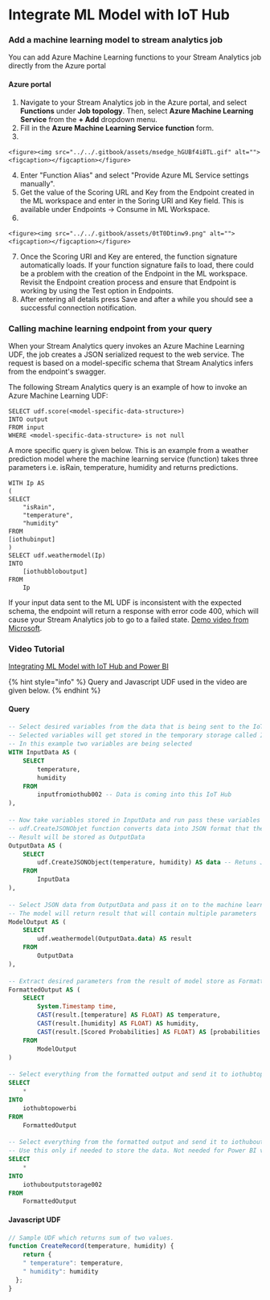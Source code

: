 # Integrate ML Model with IoT Hub

### Add a machine learning model to stream analytics job <a href="#add-a-machine-learning-model-to-your-job" id="add-a-machine-learning-model-to-your-job"></a>

You can add Azure Machine Learning functions to your Stream Analytics job directly from the Azure portal

#### Azure portal <a href="#azure-portal" id="azure-portal"></a>

1. Navigate to your Stream Analytics job in the Azure portal, and select **Functions** under **Job topology**. Then, select **Azure Machine Learning Service** from the **+ Add** dropdown menu.
2. Fill in the **Azure Machine Learning Service function** form.
3.

    <figure><img src="../../.gitbook/assets/msedge_hGUBf4i8TL.gif" alt=""><figcaption></figcaption></figure>
4. Enter "Function Alias" and select "Provide Azure ML Service settings manually".
5. Get the value of the Scoring URL and Key from the Endpoint created in the ML workspace and enter in the Soring URI and Key field. This is available under Endpoints -> Consume in ML Workspace.
6.

    <figure><img src="../../.gitbook/assets/0tT0Dtinw9.png" alt=""><figcaption></figcaption></figure>
7. Once the Scoring URI and Key are entered, the function signature automatically loads. If your function signature fails to load, there could be a problem with the creation of the Endpoint in the ML workspace. Revisit the Endpoint creation process and ensure that Endpoint is working by using the Test option in Endpoints.
8. After entering all details press Save and after a while you should see a successful connection notification.

### Calling machine learning endpoint from your query <a href="#calling-machine-learning-endpoint-from-your-query" id="calling-machine-learning-endpoint-from-your-query"></a>

When your Stream Analytics query invokes an Azure Machine Learning UDF, the job creates a JSON serialized request to the web service. The request is based on a model-specific schema that Stream Analytics infers from the endpoint's swagger.

The following Stream Analytics query is an example of how to invoke an Azure Machine Learning UDF:

```
SELECT udf.score(<model-specific-data-structure>)
INTO output
FROM input
WHERE <model-specific-data-structure> is not null
```

A more specific query is given below. This is an example from a weather prediction model where the machine learning service (function) takes three parameters i.e. isRain, temperature, humidity and returns predictions.

```
WITH Ip AS
(
SELECT 
    "isRain",
    "temperature",
    "humidity"
FROM
[iothubinput]
)
SELECT udf.weathermodel(Ip)
INTO
    [iothubbloboutput]
FROM
    Ip
```

If your input data sent to the ML UDF is inconsistent with the expected schema, the endpoint will return a response with error code 400, which will cause your Stream Analytics job to go to a failed state. [Demo video from Microsoft](https://www.microsoft.com/en-us/videoplayer/embed/RE4RMir?postJsllMsg=true).

### Video Tutorial

[Integrating ML Model with IoT Hub and Power BI](https://nuigalwayie-my.sharepoint.com/:v:/r/personal/0120085s\_nuigalway\_ie/Documents/Integrate%20ML%20Model%20with%20IoT%20Hub%20and%20Power%20BI.mp4?csf=1\&web=1\&e=95MfY3)

{% hint style="info" %}
Query and Javascript UDF used in the video are given below.
{% endhint %}

#### Query

```sql
-- Select desired variables from the data that is being sent to the IoT Hub
-- Selected variables will get stored in the temporary storage called InputData
-- In this example two variables are being selected
WITH InputData AS (
    SELECT
        temperature,
        humidity
    FROM
        inputfromiothub002 -- Data is coming into this IoT Hub
),

-- Now take variables stored in InputData and run pass these variables to a function
-- udf.CreateJSONObjet function converts data into JSON format that the model Endpoint is expecting
-- Result will be stored as OutputData
OutputData AS (
    SELECT
        udf.CreateJSONObject(temperature, humidity) AS data -- Retuns JSON string as data variable
    FROM
        InputData
),

-- Select JSON data from OutputData and pass it on to the machine learning model endpoint
-- The model will return result that will contain multiple parameters
ModelOutput AS (
    SELECT
        udf.weathermodel(OutputData.data) AS result
    FROM
        OutputData
),

-- Extract desired parameters from the result of model store as FormattedOutput
FormattedOutput AS (
    SELECT
        System.Timestamp time,
        CAST(result.[temperature] AS FLOAT) AS temperature,
        CAST(result.[humidity] AS FLOAT) AS humidity,
        CAST(result.[Scored Probabilities] AS FLOAT) AS [probabilities of rain]
    FROM
        ModelOutput
)

-- Select everything from the formatted output and send it to iothubtopowerbi
SELECT
    *
INTO
    iothubtopowerbi
FROM
    FormattedOutput

-- Select everything from the formatted output and send it to iothuboutputstorage
-- Use this only if needed to store the data. Not needed for Power BI visualisation 
SELECT
    *
INTO
    iothuboutputstorage002
FROM
    FormattedOutput

```

#### Javascript UDF

```javascript
// Sample UDF which returns sum of two values.
function CreateRecord(temperature, humidity) {
    return {
    " temperature": temperature,
    " humidity": humidity
  };
}

```
